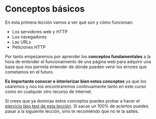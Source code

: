 # Conceptos básicos

En esta primera lección vamos a ver qué son y cómo funcionan:

* Los servidores web y HTTP
* Los navegadores
* Las URLs
* Peticiones HTTP

Por tanto empezaremos por aprender los **conceptos fundamentales** a la hora de entender el funcionamiento de una página web para adquirir una base que nos permita entender de dónde pueden venir los errores que cometamos en el futuro. 

**Es importante conocer e interiorizar bien estos conceptos** ya que los usaremos y nos los encontraremos continuamente tanto en este curso como en cualquier otro recurso de Internet.

Si crees que ya dominas estos conceptos puedes probar a hacer el [ejercicio tipo test de esta lección](http://www.cursohtml5desdecero.com/tests/leccion1.html). Si sacas un 100% de aciertos puedes pasar a la siguiente lección, sino te recomiendo que no te la saltes.